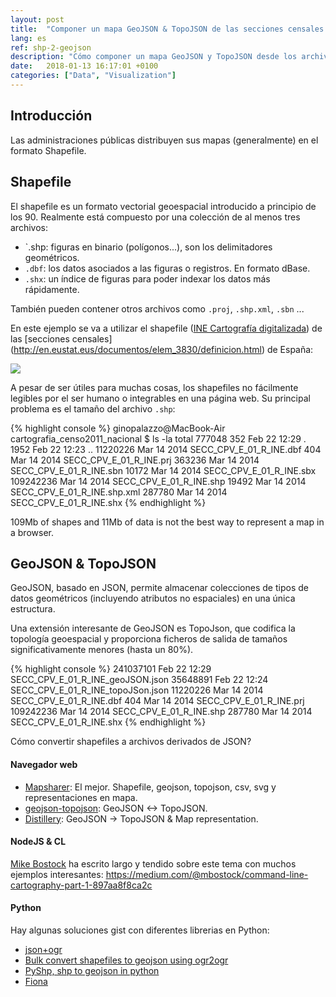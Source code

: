 ```yaml
---
layout: post
title:  "Componer un mapa GeoJSON & TopoJSON de las secciones censales españolas"
lang: es
ref: shp-2-geojson
description: "Cómo componer un mapa GeoJSON y TopoJSON desde los archivos dbf y shp."
date:   2018-01-13 16:17:01 +0100
categories: ["Data", "Visualization"]
---
```

## Introducción
Las administraciones públicas distribuyen sus mapas (generalmente) en el formato Shapefile.

## Shapefile

El shapefile es un formato vectorial geoespacial introducido a principio de los 90. Realmente está compuesto por una colección de al menos tres archivos:
- `.shp: figuras en binario (polígonos...), son los delimitadores geométricos.
- `.dbf`: los datos asociados a las figuras o registros. En formato dBase.
- `.shx`: un índice de figuras para poder indexar los datos más rápidamente.

También pueden contener otros archivos como `.proj`, `.shp.xml`, `.sbn` ...

En este ejemplo se va a utilizar el shapefile ([INE Cartografía digitalizada](http://www.ine.es/censos2011_datos/cen11_datos_resultados_seccen.htm)) de las [secciones censales] (http://en.eustat.eus/documentos/elem_3830/definicion.html) de España:

<div class="full">
    <a href="/assets/posts/{{page.ref}}/ine-spain.png">
    <img class="img-fluid" src="/assets/posts/{{page.ref}}/ine-spain.png">
    </a>
</div>

A pesar de ser útiles para muchas cosas, los shapefiles no fácilmente legibles por el ser humano o integrables en una página web. Su principal problema es el tamaño del archivo `.shp`:

{% highlight console %}
ginopalazzo@MacBook-Air cartografia_censo2011_nacional $ ls -la
total 777048
        352 Feb 22 12:29 .
       1952 Feb 22 12:23 ..
   11220226 Mar 14  2014 SECC_CPV_E_01_R_INE.dbf
        404 Mar 14  2014 SECC_CPV_E_01_R_INE.prj
     363236 Mar 14  2014 SECC_CPV_E_01_R_INE.sbn
      10172 Mar 14  2014 SECC_CPV_E_01_R_INE.sbx
  109242236 Mar 14  2014 SECC_CPV_E_01_R_INE.shp
      19492 Mar 14  2014 SECC_CPV_E_01_R_INE.shp.xml
     287780 Mar 14  2014 SECC_CPV_E_01_R_INE.shx
{% endhighlight %}

109Mb of shapes and 11Mb of data is not the best way to represent a map in a browser.

## GeoJSON & TopoJSON

GeoJSON, basado en JSON, permite almacenar colecciones de tipos de datos geométricos (incluyendo atributos no espaciales) en una única estructura.

Una extensión interesante de GeoJSON es TopoJson, que codifica la topología geoespacial y proporciona ficheros de salida de tamaños significativamente menores (hasta un 80%).

{% highlight console %}
  241037101 Feb 22 12:29 SECC_CPV_E_01_R_INE_geoJSON.json
   35648891 Feb 22 12:24 SECC_CPV_E_01_R_INE_topoJSon.json
   11220226 Mar 14  2014 SECC_CPV_E_01_R_INE.dbf
        404 Mar 14  2014 SECC_CPV_E_01_R_INE.prj
  109242236 Mar 14  2014 SECC_CPV_E_01_R_INE.shp
     287780 Mar 14  2014 SECC_CPV_E_01_R_INE.shx
{% endhighlight %}

Cómo convertir shapefiles a archivos derivados de JSON?

#### Navegador web
- [Mapsharer](http://mapshaper.org/): El mejor. Shapefile, geojson, topojson, csv, svg y representaciones en mapa.
- [geojson-topojson](http://jeffpaine.github.io/geojson-topojson/): GeoJSON <-> TopoJSON.
- [Distillery](http://shancarter.github.io/distillery/): GeoJSON -> TopoJSON & Map representation.

#### NodeJS & CL
[Mike Bostock](https://medium.com/@mbostock) ha escrito largo y tendido sobre este tema con muchos ejemplos interesantes:
https://medium.com/@mbostock/command-line-cartography-part-1-897aa8f8ca2c

#### Python
Hay algunas soluciones gist con diferentes librerias en Python:
- [json+ogr](https://gist.github.com/AlexArcPy/2fc9f41ca164f76fcbb30ebca273b59f )
- [Bulk convert shapefiles to geojson using ogr2ogr](https://gist.github.com/benbalter/5858851)
- [PyShp, shp to geojson in python](https://gist.github.com/frankrowe/6071443)
- [Fiona](https://gist.github.com/jwass/6245313)

